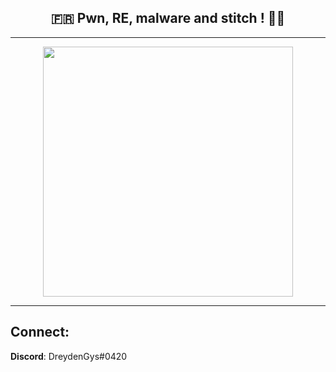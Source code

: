 <!--<div align="center"><img width="500px" src="hellow.gif"/>
https://miro.medium.com/max/2400/1*OohqW5DGh9CQS4hLY5FXzA.png 
https://hackernoon.com/images/f2px36fy.gif
https://camo.githubusercontent.com/2309797487e5e969659a3b545c96151807b04120a9cc2985f632ec94ba00c9f3/68747470733a2f2f6d656469612e67697068792e636f6d2f6d656469612f53576f536b4e36447854737a71494b4571762f67697068792e676966
</div>-->

## <div align="center" width="200">🇫🇷 Pwn, RE, malware and stitch ! 🕵️‍♂️</div>
 <!--
<div align="center">  
<img style="margin: 10px" src="https://profilinator.rishav.dev/skills-assets/css3-original-wordmark.svg" alt="CSS3" height="45/>  
<img style="margin: 10px" src="https://profilinator.rishav.dev/skills-assets/html5-original-wordmark.svg" alt="HTML5" height="45" />  
<img style="margin: 10px" src="https://profilinator.rishav.dev/skills-assets/cplusplus-original.svg" alt="C++" height="45" />  
<img style="margin: 10px" src="https://profilinator.rishav.dev/skills-assets/c-original.svg" alt="C" height="45" />  
<img style="margin: 10px" src="https://profilinator.rishav.dev/skills-assets/docker-original-wordmark.svg" alt="Docker" height="45" />  
<img style="margin: 10px" src="https://profilinator.rishav.dev/skills-assets/php-original.svg" alt="PHP" height="45" />  
<img style="margin: 10px" src="https://profilinator.rishav.dev/skills-assets/mysql-original-wordmark.svg" alt="MySQL" height="45" />  
<img style="margin: 10px" src="https://profilinator.rishav.dev/skills-assets/nginx-original.svg" alt="Nginx" height="45" />  
<img style="margin: 10px" src="https://profilinator.rishav.dev/skills-assets/gnu_bash-icon.svg" alt="Bash" height="45" />  
<img style="margin: 10px" src="https://profilinator.rishav.dev/skills-assets/raspberrypi.png" alt="Raspberry Pi" height="45" />  
<img style="margin: 10px" src="https://profilinator.rishav.dev/skills-assets/xampp.png" alt="XAMPP" height="45" />  
<img style="margin: 10px" src="https://profilinator.rishav.dev/skills-assets/linux-original.svg" alt="Linux" height="45" />  
<img style="margin: 10px" src="https://profilinator.rishav.dev/skills-assets/jenkins-icon.svg" alt="Jenkins" height="45" />  
<img style="margin: 10px" src="https://profilinator.rishav.dev/skills-assets/git-scm-icon.svg" alt="Git" height="45" />  
<img style="margin: 10px" src="https://profilinator.rishav.dev/skills-assets/nodejs-original-wordmark.svg" alt="Node.js" height="45" />  
<img style="margin: 10px" src="https://profilinator.rishav.dev/skills-assets/javascript-original.svg" alt="JavaScript" height="45" />  
<img style="margin: 10px" src="https://profilinator.rishav.dev/skills-assets/python-original.svg" alt="Python" height="45" />  
<img style="margin: 10px" src="https://profilinator.rishav.dev/skills-assets/express-original-wordmark.svg" alt="Express.js" height="45" />  
<img style="margin: 10px" src="https://profilinator.rishav.dev/skills-assets/latex.png" alt="Latex" height="45" />  
<img style="margin: 10px" src="https://profilinator.rishav.dev/skills-assets/csharp-original.svg" alt="C#" height="45" />  
<img style="margin: 10px" src="https://profilinator.rishav.dev/skills-assets/arduino.png" alt="Arduino" height="45" />  
<img style="margin: 10px" src="https://profilinator.rishav.dev/skills-assets/java-original-wordmark.svg" alt="Java" height="45" />  
<img style="margin: 10px" src="https://profilinator.rishav.dev/skills-assets/haskell.png" alt="Haskell" height="45" />  
</div>  
-->
--------
<div align="center">
  <img width="400px" src="https://github-readme-stats.vercel.app/api/?username=DreydenGys&show_icons=true&title_color=fff&icon_color=79ff97&text_color=9f9f9f&bg_color=151515"/>
 </div>

--------
## Connect:

**Discord**: DreydenGys#0420

<!--
https://hshrzd.wordpress.com/how-to-start/

https://malwareunicorn.org/workshops/re101#2
